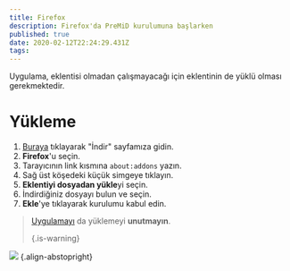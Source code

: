 ```yaml
---
title: Firefox
description: Firefox'da PreMiD kurulumuna başlarken
published: true
date: 2020-02-12T22:24:29.431Z
tags: 
---
```


Uygulama, eklentisi olmadan çalışmayacağı için eklentinin de yüklü olması gerekmektedir.

# Yükleme
1. [Buraya](https://premid.app/downloads) tıklayarak "İndir" sayfamıza gidin.
2. **Firefox**'u seçin.
3. Tarayıcının link kısmına `about:addons` yazın.
4. Sağ üst köşedeki küçük simgeye tıklayın.
5. **Eklentiyi dosyadan yükle**yi seçin.
6. İndirdiğiniz dosyayı bulun ve seçin.
7. **Ekle**'ye tıklayarak kurulumu kabul edin.

> [Uygulamayı](/install) da yüklemeyi **unutmayın**. 
> 
> {.is-warning}

![](https://img.icons8.com/color/2x/firefox.png) {.align-abstopright}
